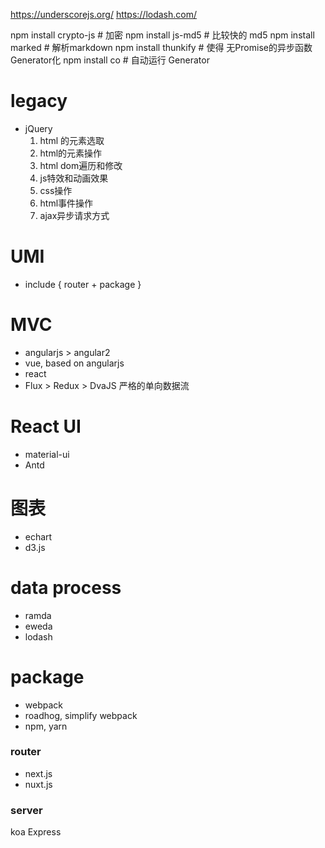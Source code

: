 https://underscorejs.org/
https://lodash.com/

npm install crypto-js # 加密
npm install js-md5    # 比较快的 md5
npm install marked    # 解析markdown
npm install thunkify  # 使得 无Promise的异步函数 Generator化
npm install co        # 自动运行 Generator

# legacy
+ jQuery
    1. html 的元素选取
    2. html的元素操作
    3. html dom遍历和修改
    4. js特效和动画效果
    5. css操作
    6. html事件操作
    7. ajax异步请求方式

# UMI
+ include { router + package }

# MVC
+ angularjs > angular2
+ vue, based on angularjs
+ react
+ Flux > Redux > DvaJS 严格的单向数据流

# React UI
+ material-ui
+ Antd

# 图表
+ echart
+ d3.js

# data process
+ ramda
+ eweda
+ lodash

# package
+ webpack
+ roadhog, simplify webpack
+ npm, yarn

### router
+ next.js
+ nuxt.js

### server
koa
Express

